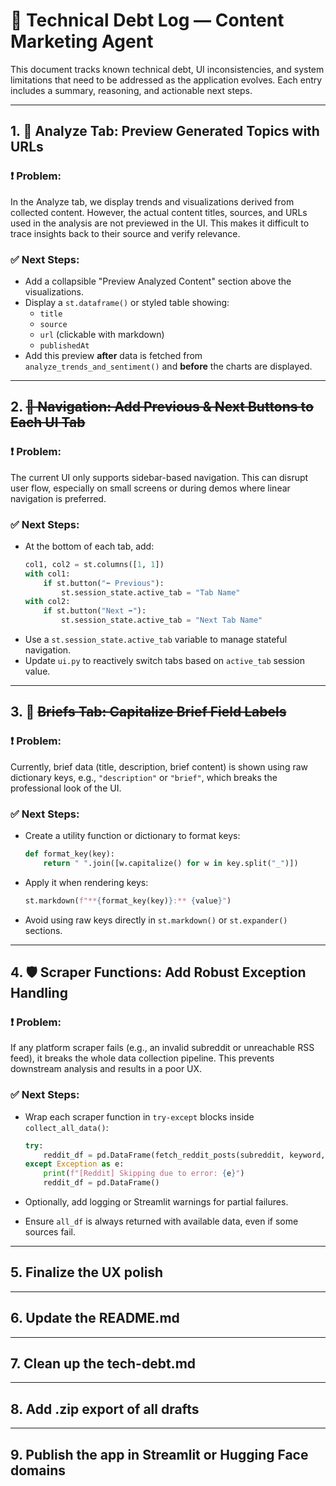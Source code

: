 # 🧱 Technical Debt Log — Content Marketing Agent

This document tracks known technical debt, UI inconsistencies, and system limitations that need to be addressed as the application evolves. Each entry includes a summary, reasoning, and actionable next steps.

---

## 1. 🧪 Analyze Tab: Preview Generated Topics with URLs

### ❗ Problem:
In the Analyze tab, we display trends and visualizations derived from collected content. However, the actual content titles, sources, and URLs used in the analysis are not previewed in the UI. This makes it difficult to trace insights back to their source and verify relevance.

### ✅ Next Steps:
- Add a collapsible "Preview Analyzed Content" section above the visualizations.
- Display a `st.dataframe()` or styled table showing:
  - `title`
  - `source`
  - `url` (clickable with markdown)
  - `publishedAt`
- Add this preview **after** data is fetched from `analyze_trends_and_sentiment()` and **before** the charts are displayed.

---

## 2. ~~🔁 Navigation: Add Previous & Next Buttons to Each UI Tab~~

### ❗ Problem:
The current UI only supports sidebar-based navigation. This can disrupt user flow, especially on small screens or during demos where linear navigation is preferred.

### ✅ Next Steps:
- At the bottom of each tab, add:
  ```python
  col1, col2 = st.columns([1, 1])
  with col1:
      if st.button("⬅️ Previous"):
          st.session_state.active_tab = "Tab Name"
  with col2:
      if st.button("Next ➡️"):
          st.session_state.active_tab = "Next Tab Name"

* Use a `st.session_state.active_tab` variable to manage stateful navigation.
* Update `ui.py` to reactively switch tabs based on `active_tab` session value.

---

## 3. 📝 ~~Briefs Tab: Capitalize Brief Field Labels~~

### ❗ Problem:

Currently, brief data (title, description, brief content) is shown using raw dictionary keys, e.g., `"description"` or `"brief"`, which breaks the professional look of the UI.

### ✅ Next Steps:

* Create a utility function or dictionary to format keys:

  ```python
  def format_key(key):
      return " ".join([w.capitalize() for w in key.split("_")])
  ```
* Apply it when rendering keys:

  ```python
  st.markdown(f"**{format_key(key)}:** {value}")
  ```
* Avoid using raw keys directly in `st.markdown()` or `st.expander()` sections.

---

## 4. 🛡️ Scraper Functions: Add Robust Exception Handling

### ❗ Problem:

If any platform scraper fails (e.g., an invalid subreddit or unreachable RSS feed), it breaks the whole data collection pipeline. This prevents downstream analysis and results in a poor UX.

### ✅ Next Steps:

* Wrap each scraper function in `try-except` blocks inside `collect_all_data()`:

  ```python
  try:
      reddit_df = pd.DataFrame(fetch_reddit_posts(subreddit, keyword, max_results))
  except Exception as e:
      print(f"[Reddit] Skipping due to error: {e}")
      reddit_df = pd.DataFrame()
  ```
* Optionally, add logging or Streamlit warnings for partial failures.
* Ensure `all_df` is always returned with available data, even if some sources fail.

---

## 5. Finalize the UX polish

---

## 6. Update the README.md

---

## 7. Clean up the tech-debt.md

---

## 8. Add .zip export of all drafts

---

## 9. Publish the app in Streamlit or Hugging Face domains